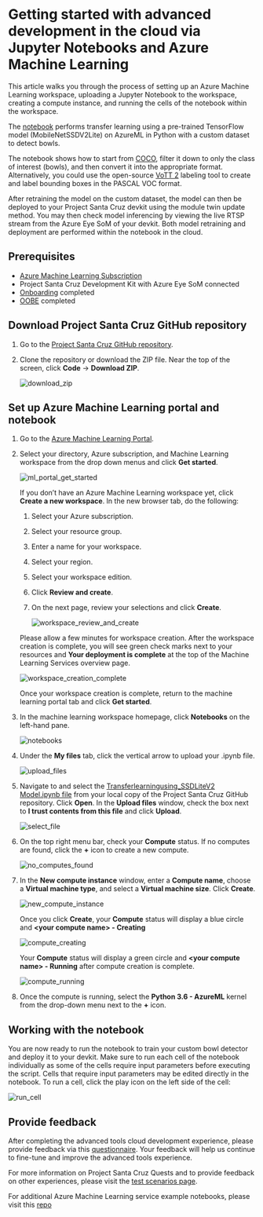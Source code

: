 # Getting started with advanced development in the cloud via Jupyter Notebooks and Azure Machine Learning

This article walks you through the process of setting up an Azure Machine Learning workspace, uploading a Jupyter Notebook to the workspace,
creating a compute instance, and running the cells of the notebook within the workspace.

The [notebook](https://github.com/microsoft/Project-Santa-Cruz-Private-Preview/blob/main/Sample-Scripts-and-Notebooks/Official/Machine%20Learning%20Notebooks/Transferlearningusing_SSDLiteV2%20Model.ipynb) performs transfer learning using a pre-trained TensorFlow model (MobileNetSSDV2Lite) on AzureML
in Python with a custom dataset to detect bowls.

The notebook shows how to start from [COCO](https://cocodataset.org/#home), filter it down to only the class of interest (bowls), and then
convert it into the appropriate format. Alternatively, you could use the open-source [VoTT 2](https://github.com/microsoft/VoTT) labeling tool to create
and label bounding boxes in the PASCAL VOC format.

After retraining the model on the custom dataset, the model can then be deployed to your Project Santa Cruz devkit using the module twin update method.
You may then check model inferencing by viewing the live RTSP stream from the Azure Eye SoM of your devkit. Both model retraining and deployment are
performed within the notebook in the cloud.

## Prerequisites

- [Azure Machine Learning Subscription](https://azure.microsoft.com/en-us/free/services/machine-learning/)
- Project Santa Cruz Development Kit with Azure Eye SoM connected
- [Onboarding](https://github.com/microsoft/Project-Santa-Cruz-Private-Preview/blob/main/user-guides/getting_started/azure-subscription-onboarding.md) completed
- [OOBE](https://github.com/microsoft/Project-Santa-Cruz-Private-Preview/blob/main/user-guides/getting_started/oobe.md) completed

## Download Project Santa Cruz GitHub repository

1. Go to the [Project Santa Cruz GitHub repository](https://github.com/microsoft/Project-Santa-Cruz-Private-Preview).

1. Clone the repository or download the ZIP file. Near the top of the screen, click **Code** -> **Download ZIP**.

    ![download_zip](https://github.com/microsoft/Project-Santa-Cruz-Private-Preview/blob/main/Sample-Scripts-and-Notebooks/Official/Machine%20Learning%20Notebooks/article_images/download_zip.png)

## Set up Azure Machine Learning portal and notebook

1. Go to the [Azure Machine Learning Portal](https://ml.azure.com).

1. Select your directory, Azure subscription, and Machine Learning workspace from the drop down menus and click **Get started**.

    ![ml_portal_get_started](https://github.com/microsoft/Project-Santa-Cruz-Private-Preview/blob/main/Sample-Scripts-and-Notebooks/Official/Machine%20Learning%20Notebooks/article_images/ml_portal_get_started.png)

    If you don’t have an Azure Machine Learning workspace yet, click **Create a new workspace**. In the new browser tab, do the following:

    1. Select your Azure subscription.
    1. Select your resource group.
    1. Enter a name for your workspace.
    1. Select your region.
    1. Select your workspace edition.
    1. Click **Review and create**.
    1. On the next page, review your selections and click **Create**.

        ![workspace_review_and_create](https://github.com/microsoft/Project-Santa-Cruz-Private-Preview/blob/main/Sample-Scripts-and-Notebooks/Official/Machine%20Learning%20Notebooks/article_images/workspace_review_and_create.png)

    Please allow a few minutes for workspace creation. After the workspace creation is complete, you will see green check marks next to
    your resources and **Your deployment is complete** at the top of the Machine Learning Services overview page.

    ![workspace_creation_complete](https://github.com/microsoft/Project-Santa-Cruz-Private-Preview/blob/main/Sample-Scripts-and-Notebooks/Official/Machine%20Learning%20Notebooks/article_images/workspace_creation_complete.png)

    Once your workspace creation is complete, return to the machine learning portal tab and click **Get started**.

1. In the machine learning workspace homepage, click **Notebooks** on the left-hand pane.

    ![notebooks](https://github.com/microsoft/Project-Santa-Cruz-Private-Preview/blob/main/Sample-Scripts-and-Notebooks/Official/Machine%20Learning%20Notebooks/article_images/notebook.png)

1. Under the **My files** tab, click the vertical arrow to upload your .ipynb file.

    ![upload_files](https://github.com/microsoft/Project-Santa-Cruz-Private-Preview/blob/main/Sample-Scripts-and-Notebooks/Official/Machine%20Learning%20Notebooks/article_images/upload_files.png)

1. Navigate to and select the [Transferlearningusing_SSDLiteV2 Model.ipynb file](https://github.com/microsoft/Project-Santa-Cruz-Private-Preview/blob/main/Sample-Scripts-and-Notebooks/Official/Machine%20Learning%20Notebooks/Transferlearningusing_SSDLiteV2%20Model.ipynb) from your local copy of the
Project Santa Cruz GitHub repository. Click **Open**. In the **Upload files** window, check the box next
to **I trust contents from this file** and click **Upload**.

    ![select_file](https://github.com/microsoft/Project-Santa-Cruz-Private-Preview/blob/main/Sample-Scripts-and-Notebooks/Official/Machine%20Learning%20Notebooks/article_images/select_file.png)

1. On the top right menu bar, check your **Compute** status. If no computes are found, click the **+** icon to create a new compute.

    ![no_computes_found](https://github.com/microsoft/Project-Santa-Cruz-Private-Preview/blob/main/Sample-Scripts-and-Notebooks/Official/Machine%20Learning%20Notebooks/article_images/no_computes_found.png)

1. In the **New compute instance** window, enter a **Compute name**, choose a **Virtual machine type**, and select a **Virtual machine size**. Click **Create**.

    ![new_compute_instance](https://github.com/microsoft/Project-Santa-Cruz-Private-Preview/blob/main/Sample-Scripts-and-Notebooks/Official/Machine%20Learning%20Notebooks/article_images/new_compute_instance.png)

    Once you click **Create**, your **Compute** status will display a blue circle and **\<your compute name> - Creating**

    ![compute_creating](https://github.com/microsoft/Project-Santa-Cruz-Private-Preview/blob/main/Sample-Scripts-and-Notebooks/Official/Machine%20Learning%20Notebooks/article_images/compute_creating.png)

    Your **Compute** status will display a green circle and **\<your compute name> - Running** after compute creation is complete.

    ![compute_running](https://github.com/microsoft/Project-Santa-Cruz-Private-Preview/blob/main/Sample-Scripts-and-Notebooks/Official/Machine%20Learning%20Notebooks/article_images/compute_running.png)

1. Once the compute is running, select the **Python 3.6 - AzureML** kernel from the drop-down menu next to the **+** icon.

## Working with the notebook

You are now ready to run the notebook to train your custom bowl detector and deploy it to your devkit. Make sure to run each cell of the notebook
individually as some of the cells require input parameters before executing the script. Cells that require input parameters may be
edited directly in the notebook. To run a cell, click the play icon on the left side of the cell:

![run_cell](https://github.com/microsoft/Project-Santa-Cruz-Private-Preview/blob/main/Sample-Scripts-and-Notebooks/Official/Machine%20Learning%20Notebooks/article_images/run_cell.png)

## Provide feedback

After completing the advanced tools cloud development experience, please provide feedback
via this [questionnaire](https://forms.office.com/Pages/ResponsePage.aspx?id=v4j5cvGGr0GRqy180BHbRzoJxrXKT0dEvfQyxsA0h8lUMzE0V0pCTFU4UUVSS0xTRUtNT0hZSEs1Ry4u).
Your feedback will help us continue to fine-tune and improve the advanced tools experience.

For more information on Project Santa Cruz Quests and to provide feedback on other experiences,
please visit the [test scenarios page](https://github.com/microsoft/Project-Santa-Cruz-Private-Preview/blob/main/user-guides/general/test-scenarios.md).

For additional Azure Machine Learning service example notebooks, please visit this [repo](https://github.com/Azure/MachineLearningNotebooks/tree/2aa7c53b0ce84e67565d77e484987714fdaed36e/how-to-use-azureml)

